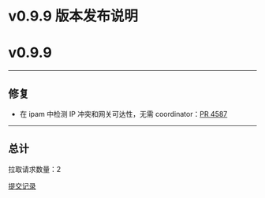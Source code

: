 # v0.9.9 版本发布说明


# v0.9.9

***

## 修复

* 在 ipam 中检测 IP 冲突和网关可达性，无需 coordinator：[PR 4587](https://github.com/spidernet-io/spiderpool/pull/4587)



***

## 总计

拉取请求数量：2

[提交记录](https://github.com/spidernet-io/spiderpool/compare/v0.9.8...v0.9.9)
